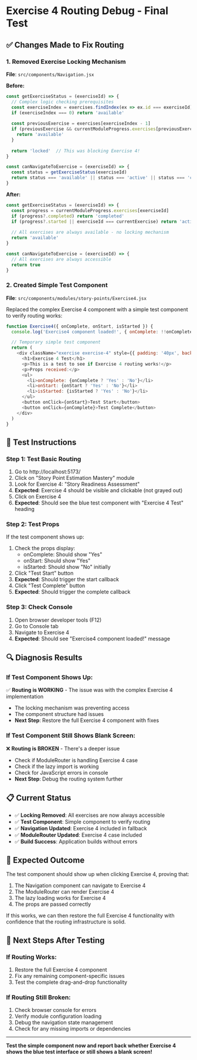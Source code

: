 # Exercise 4 Routing Debug - Final Test

## ✅ Changes Made to Fix Routing

### 1. **Removed Exercise Locking Mechanism**
**File**: `src/components/Navigation.jsx`

**Before:**
```javascript
const getExerciseStatus = (exerciseId) => {
  // Complex logic checking prerequisites
  const exerciseIndex = exercises.findIndex(ex => ex.id === exerciseId)
  if (exerciseIndex === 0) return 'available'
  
  const previousExercise = exercises[exerciseIndex - 1]
  if (previousExercise && currentModuleProgress.exercises[previousExercise.id]?.completed) {
    return 'available'
  }
  
  return 'locked'  // This was blocking Exercise 4!
}

const canNavigateToExercise = (exerciseId) => {
  const status = getExerciseStatus(exerciseId)
  return status === 'available' || status === 'active' || status === 'completed'
}
```

**After:**
```javascript
const getExerciseStatus = (exerciseId) => {
  const progress = currentModuleProgress.exercises[exerciseId]
  if (progress?.completed) return 'completed'
  if (progress?.started || exerciseId === currentExercise) return 'active'
  
  // All exercises are always available - no locking mechanism
  return 'available'
}

const canNavigateToExercise = (exerciseId) => {
  // All exercises are always accessible
  return true
}
```

### 2. **Created Simple Test Component**
**File**: `src/components/modules/story-points/Exercise4.jsx`

Replaced the complex Exercise 4 component with a simple test component to verify routing works:

```javascript
function Exercise4({ onComplete, onStart, isStarted }) {
  console.log('Exercise4 component loaded!', { onComplete: !!onComplete, onStart: !!onStart, isStarted })

  // Temporary simple test component
  return (
    <div className="exercise exercise-4" style={{ padding: '40px', background: '#f0f8ff', border: '2px solid #007bff' }}>
      <h1>Exercise 4 Test</h1>
      <p>This is a test to see if Exercise 4 routing works!</p>
      <p>Props received:</p>
      <ul>
        <li>onComplete: {onComplete ? 'Yes' : 'No'}</li>
        <li>onStart: {onStart ? 'Yes' : 'No'}</li>
        <li>isStarted: {isStarted ? 'Yes' : 'No'}</li>
      </ul>
      <button onClick={onStart}>Test Start</button>
      <button onClick={onComplete}>Test Complete</button>
    </div>
  )
}
```

## 🧪 **Test Instructions**

### **Step 1: Test Basic Routing**
1. Go to http://localhost:5173/
2. Click on "Story Point Estimation Mastery" module
3. Look for Exercise 4: "Story Readiness Assessment"
4. **Expected**: Exercise 4 should be visible and clickable (not grayed out)
5. Click on Exercise 4
6. **Expected**: Should see the blue test component with "Exercise 4 Test" heading

### **Step 2: Test Props**
If the test component shows up:
1. Check the props display:
   - onComplete: Should show "Yes"
   - onStart: Should show "Yes" 
   - isStarted: Should show "No" initially
2. Click "Test Start" button
3. **Expected**: Should trigger the start callback
4. Click "Test Complete" button
5. **Expected**: Should trigger the complete callback

### **Step 3: Check Console**
1. Open browser developer tools (F12)
2. Go to Console tab
3. Navigate to Exercise 4
4. **Expected**: Should see "Exercise4 component loaded!" message

## 🔍 **Diagnosis Results**

### **If Test Component Shows Up:**
✅ **Routing is WORKING** - The issue was with the complex Exercise 4 implementation
- The locking mechanism was preventing access
- The component structure had issues
- **Next Step**: Restore the full Exercise 4 component with fixes

### **If Test Component Still Shows Blank Screen:**
❌ **Routing is BROKEN** - There's a deeper issue
- Check if ModuleRouter is handling Exercise 4 case
- Check if the lazy import is working
- Check for JavaScript errors in console
- **Next Step**: Debug the routing system further

## 📋 **Current Status**

- ✅ **Locking Removed**: All exercises are now always accessible
- ✅ **Test Component**: Simple component to verify routing
- ✅ **Navigation Updated**: Exercise 4 included in fallback
- ✅ **ModuleRouter Updated**: Exercise 4 case included
- ✅ **Build Success**: Application builds without errors

## 🎯 **Expected Outcome**

The test component should show up when clicking Exercise 4, proving that:
1. The Navigation component can navigate to Exercise 4
2. The ModuleRouter can render Exercise 4
3. The lazy loading works for Exercise 4
4. The props are passed correctly

If this works, we can then restore the full Exercise 4 functionality with confidence that the routing infrastructure is solid.

## 🔧 **Next Steps After Testing**

### **If Routing Works:**
1. Restore the full Exercise 4 component
2. Fix any remaining component-specific issues
3. Test the complete drag-and-drop functionality

### **If Routing Still Broken:**
1. Check browser console for errors
2. Verify module configuration loading
3. Debug the navigation state management
4. Check for any missing imports or dependencies

---

**Test the simple component now and report back whether Exercise 4 shows the blue test interface or still shows a blank screen!**
